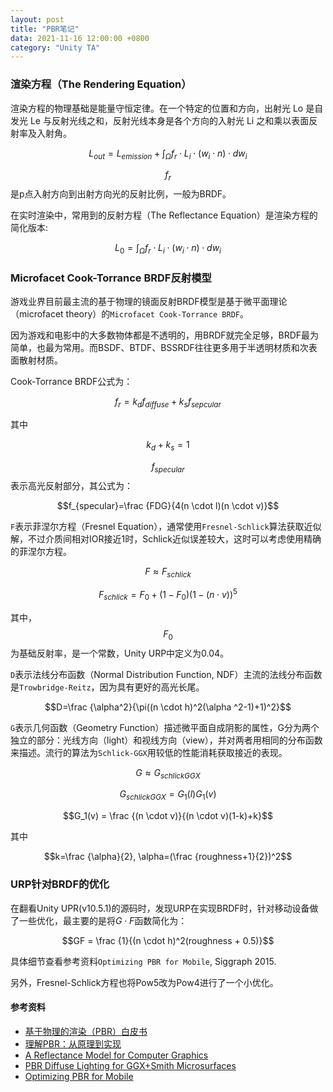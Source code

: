 ```yaml
---
layout: post
title: "PBR笔记"
data: 2021-11-16 12:00:00 +0800
category: "Unity TA"
---
```

### 渲染方程（The Rendering Equation）
渲染方程的物理基础是能量守恒定律。在一个特定的位置和方向，出射光 Lo 是自发光 Le 与反射光线之和，反射光线本身是各个方向的入射光 Li 之和乘以表面反射率及入射角。

$$L_{out} = L_{emission} + \int_{\Omega}f_r \cdot L_i \cdot (w_i \cdot n) \cdot dw_i $$

$$f_r$$是p点入射方向到出射方向光的反射比例，一般为BRDF。

在实时渲染中，常用到的反射方程（The Reflectance Equation）是渲染方程的简化版本:

$$L_0 = \int_{\Omega}f_r \cdot L_i \cdot (w_i \cdot n) \cdot dw_i$$


### Microfacet Cook-Torrance BRDF反射模型

游戏业界目前最主流的基于物理的镜面反射BRDF模型是基于微平面理论（microfacet theory）的`Microfacet Cook-Torrance BRDF`。

因为游戏和电影中的大多数物体都是不透明的，用BRDF就完全足够，BRDF最为简单，也最为常用。而BSDF、BTDF、BSSRDF往往更多用于半透明材质和次表面散射材质。

Cook-Torrance BRDF公式为：

$$f_r = k_df_{diffuse}+k_sf_{sepcular}$$

其中

$$k_d+k_s=1$$

$$f_{specular}$$表示高光反射部分，其公式为：

$$f_{specular}=\frac {FDG}{4(n \cdot l)(n \cdot v)}$$

`F`表示菲涅尔方程（Fresnel Equation），通常使用`Fresnel-Schlick`算法获取近似解，不过介质间相对IOR接近1时，Schlick近似误差较大，这时可以考虑使用精确的菲涅尔方程。

$$F \approx F_{schlick}$$

$$F_{schlick} = F_0+(1-F_0)(1-(n \cdot v))^5$$

其中，$$F_0$$为基础反射率，是一个常数，Unity URP中定义为0.04。

`D`表示法线分布函数（Normal Distribution Function, NDF）主流的法线分布函数是`Trowbridge-Reitz`，因为具有更好的高光长尾。

$$D=\frac {\alpha^2}{\pi((n \cdot h)^2(\alpha ^2-1)+1)^2}$$

`G`表示几何函数（Geometry Function）描述微平面自成阴影的属性，G分为两个独立的部分：光线方向（light）和视线方向（view），并对两者用相同的分布函数来描述。流行的算法为`Schlick-GGX`用较低的性能消耗获取接近的表现。

$$G \approx G_{schlickGGX}$$

$$G_{schlickGGX}=G_1(l)G_1(v)$$

$$G_1(v) = \frac {(n \cdot v)}{(n \cdot v)(1-k)+k}$$ 

其中

$$k=\frac {\alpha}{2}, \alpha=(\frac {roughness+1}{2})^2$$

### URP针对BRDF的优化
在翻看Unity UPR(v10.5.1)的源码时，发现URP在实现BRDF时，针对移动设备做了一些优化，最主要的是将$G \cdot F$函数简化为：

$$GF = \frac {1}{(n \cdot h)^2(roughness + 0.5)}$$

具体细节查看参考资料`Optimizing PBR for Mobile`, Siggraph 2015.

另外，Fresnel-Schlick方程也将Pow5改为Pow4进行了一个小优化。

#### 参考资料
- [基于物理的渲染（PBR）白皮书](https://zhuanlan.zhihu.com/p/53086060)
- [理解PBR：从原理到实现](https://neil3d.github.io/unreal/pbr-theory.html)
- [A Reflectance Model for Computer Graphics](https://graphics.pixar.com/library/ReflectanceModel/paper.pdf)
- [PBR Diffuse Lighting for GGX+Smith Microsurfaces](https://ubm-twvideo01.s3.amazonaws.com/o1/vault/gdc2017/Presentations/Hammon_Earl_PBR_Diffuse_Lighting.pdf)
- [Optimizing PBR for Mobile](https://community.arm.com/events/1155)